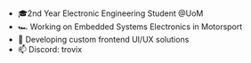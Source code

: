- 🎓2nd Year Electronic Engineering Student @UoM
- 🏎️ Working on Embedded Systems Electronics in Motorsport
- 🎨 Developing custom frontend UI/UX solutions 
- 📫 Discord: trovix

<!---
plattj2323/plattj2323 is a ✨ special ✨ repository because its `README.md` (this file) appears on your GitHub profile.
You can click the Preview link to take a look at your changes.
--->
